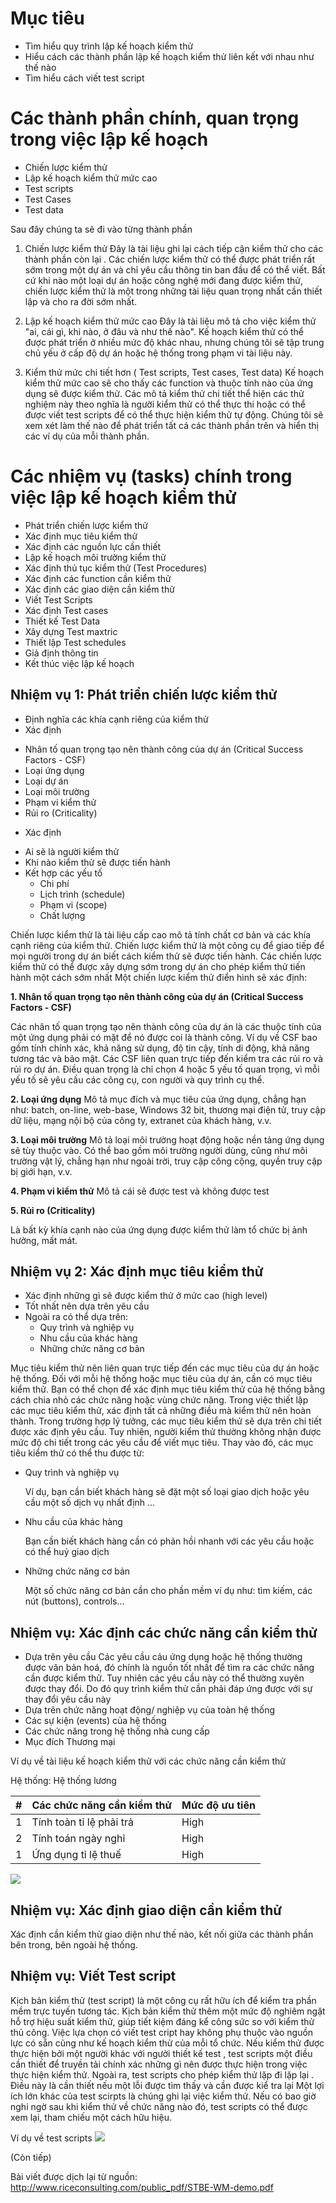 # Mục tiêu
* Tìm hiểu quy trình lập kế hoạch kiểm thử
* Hiểu cách các thành phần lập kế hoạch kiểm thử liên kết với nhau như thế nào 
* Tìm hiểu cách viết test script

# Các thành phần chính, quan trọng trong việc lập kế hoạch 

* Chiến lược kiểm thử 
* Lập kế hoạch kiểm thử mức cao 
* Test scripts 
* Test Cases 
* Test data 

Sau đây chúng ta sẽ đi vào từng thành phần

1. Chiến lược kiểm thử
Đây là tài liệu ghi lại cách tiếp cận kiểm thử cho các thành phần còn lại . Các chiến lược kiểm thử có thể được phát triển rất sớm trong một dự án và chỉ yêu cầu thông tin ban đầu để có thể viết. Bất cứ khi nào một loại dự án hoặc công nghệ mới đang được  kiểm thử, chiến lược kiểm thử là một trong những tài liệu quan trọng nhất cần thiết lập và cho ra đời sớm nhất. 
 
2. Lập kế hoạch kiểm thử mức cao 
Đây là tài liệu mô tả cho việc kiểm thử "ai, cái gì, khi nào, ở đâu và như thế nào". Kế hoạch kiểm thử có thể được phát triển ở nhiều mức độ khác nhau, nhưng chúng tôi sẽ tập trung chủ yếu ở cấp độ dự án hoặc hệ thống trong phạm vi tài liệu này.

3. Kiểm thử mức chi tiết hơn ( Test scripts, Test cases, Test data) 
Kế hoạch kiểm thử mức cao sẽ cho thấy các function và thuộc tính nào của ứng dụng sẽ được kiểm thử. Các mô tả kiểm thử chi tiết thể hiện các thử nghiệm này theo nghĩa là người kiểm thử  có thể thực thi hoặc có thể được viết test scripts để có thể thực hiện kiểm thử tự động. 
Chúng tôi sẽ xem xét làm thế nào để phát triển tất cả các thành phần trên và hiển thị các ví dụ của mỗi thành phần.

# Các nhiệm vụ (tasks) chính trong việc lập kế hoạch kiểm thử 

* Phát triển chiến lược kiểm thử
* Xác định mục tiêu kiểm thử
* Xác định các nguồn lực cần thiết
* Lập kế hoạch môi trường kiểm thử 
* Xác định thủ tục kiểm thử (Test Procedures)
* Xác định các function cần kiểm thử
* Xác định các giao diện cần kiểm thử
* Viết Test Scripts 
* Xác định Test cases 
* Thiết kế Test Data 
* Xây dựng Test maxtric 
* Thiết lập Test schedules 
* Giả định thông tin 
* Kết thúc việc lập kế hoạch

## Nhiệm vụ 1: Phát triển chiến lược kiểm thử 
* Định nghĩa các khía cạnh riêng của kiểm thử
*  Xác định
- Nhân tố quan trọng tạo nên thành công của dự án (Critical Success Factors - CSF)
- Loại ứng dụng
- Loại dự án
- Loại môi trường
- Phạm vi kiểm thử
- Rủi ro (Criticality)

* Xác định 
- Ai sẽ là người kiểm thử 
- Khi nào kiểm thử sẽ được tiến hành 
- Kết hợp các yếu tố 
    - Chi phí 
    - Lịch trình (schedule) 
    - Phạm vi (scope) 
    - Chất lượng 

Chiến lược kiểm thử là tài liệu cấp cao mô tả tính chất cơ bản và các khía cạnh riêng của kiểm thử. Chiến lược kiểm thử là một công cụ để giao tiếp để mọi người trong dự án biết cách kiểm thử sẽ được tiến hành. Các chiến lược kiểm  thử có thể được xây dựng sớm trong dự án cho phép kiểm thử tiến hành một cách sớm nhất 
Một chiến lược kiểm thử điển hình sẽ xác định:

**1. Nhân tố quan trọng tạo nên thành công của dự án (Critical Success Factors - CSF)**

Các nhân tố quan trọng tạo nên thành công của dự án là các thuộc tính của một ứng dụng phải có mặt để nó được coi là thành công. Ví dụ về CSF bao gồm tính chính xác, khả năng sử dụng, độ tin cậy, tính di động, khả năng tương tác và bảo mật. Các CSF liên quan trực tiếp đến kiểm tra các rủi ro và rủi ro dự án.
Điều quan trọng là chỉ chọn 4 hoặc 5 yếu tố quan trọng, vì mỗi yếu tố sẽ yêu cầu các công cụ, con người và quy trình cụ thể.

**2. Loại ứng dụng**
Mô tả mục đích và mục tiêu của ứng dụng, chẳng hạn như: batch, on-line, web-base, Windows 32 bit, thương mại điện tử, truy cập dữ liệu, mạng nội bộ của công ty, extranet của khách hàng, v.v.

**3. Loại môi trường**
Mô tả loại môi trường hoạt động hoặc nền tảng ứng dụng sẽ tùy thuộc vào. Có thể bao gồm môi trường người dùng, cũng như môi trường vật lý, chẳng hạn như ngoài trời, truy cập công cộng, quyền truy cập bị giới hạn, v.v.

**4. Phạm vi kiểm thử**
Mô tả cái sẽ được test và không được test 

**5.  Rủi ro (Criticality)**

Là bất kỳ khía cạnh nào của ứng dụng được kiểm thử làm tổ chức bị ảnh hưởng, mất mát. 

## Nhiệm vụ 2: Xác định mục tiêu kiểm thử 

* Xác định những gì sẽ được kiểm thử ở mức cao (high level) 
* Tốt nhất nên dựa trên yêu cầu 
* Ngoài ra có thể dựa trên: 
    * Quy trình và nghiệp vụ 
    * Nhu cầu của khác hàng 
    * Những chức năng cơ bản

Mục tiêu kiểm thử nên liên quan trực tiếp đến các mục tiêu của dự án hoặc hệ thống. Đối với mỗi hệ thống hoặc mục tiêu của dự án, cần có mục tiêu kiểm thử.
Bạn có thể chọn để xác định mục tiêu kiểm thử của hệ thống bằng cách chia nhỏ các chức năng hoặc vùng chức năng. Trong việc thiết lập các mục tiêu kiểm thử, xác định tất cả những điều mà kiểm thử nên hoàn thành. Trong trường hợp lý tưởng, các mục tiêu kiểm thử sẽ dựa trên chi tiết được xác định yêu cầu. Tuy nhiên, người kiểm thử thường không nhận được mức độ chi tiết trong các yêu cầu để viết mục tiêu. Thay vào đó, các mục tiêu kiểm thử có thể thu được từ:


* Quy trình và nghiệp vụ

   Ví dụ, bạn cần biết khách hàng sẽ đặt một số loại giao dịch hoặc yêu cầu một số dịch vụ nhất định ...

* Nhu cầu của khác hàng 

   Bạn cần biết khách hàng cần có phản hồi nhanh với các yêu cầu hoặc có thể huỷ giao dịch 

* Những chức năng cơ bản

   Một số chức năng cơ bản cần cho phần mềm ví dụ như: tìm kiếm, các nút (buttons), controls...

## Nhiệm vụ: Xác định các chức năng cần kiểm thử 

* Dựa trên yêu cầu
  Các yêu cầu cảu ứng dụng hoặc hệ thống thường được văn bản hoá, đó chính là nguồn tốt nhất để tìm ra các chức năng cần được kiểm thử. Tuy nhiên các yêu cầu này có thể thường xuyên được thay đổi. Do đó quy trình kiểm thử cần phải đáp ứng được với sự thay đổi yêu cầu này
* Dựa trên chức năng hoạt động/ nghiệp vụ của toàn hệ thống 
* Các sự kiện (events) của hệ thống 
* Các chức năng trong hệ thống nhà cung cấp 
* Mục  đích Thương mại 

Ví dụ về tài liệu kế hoạch kiểm thử với các chức năng cần kiểm thử 

Hệ thống: Hệ thống lương 



| # | Các chức năng cần kiểm thử | Mức độ ưu tiên|
| -------- | -------- | -------- |
| 1    | Tính toàn tỉ lệ phải trả    |High    |
|2    | Tính toán ngày nghỉ    |High    |
| 1    | Ứng dụng tỉ lệ thuế    |High    |

![](https://images.viblo.asia/2e6a8cc4-5d42-4946-a9f7-2e5c88dad0c3.png)

## Nhiệm vụ: Xác định giao diện cần kiểm thử 

Xác định cần kiểm thử giao diện như thế nào, kết nối giữa các thành phần bên trong, bên ngoài hệ thống. 

## Nhiệm vụ: Viết Test script

Kịch bản kiểm thử (test script) là một công cụ rất hữu ích để kiểm tra phần mềm trực tuyến tương tác. Kịch bản kiểm thử thêm một mức độ nghiêm ngặt hỗ trợ hiệu suất kiểm thử, giúp tiết kiệm đáng kể công sức so với kiểm thử thủ công. Việc lựa chọn có viết test cript hay không phụ thuộc vào nguồn lực có sẵn cũng như kế hoạch kiểm thử của mỗi tổ chức. 
Nếu kiểm thử được thực hiện bởi một người khác với người thiết kế test , test scripts một điều cần thiết để truyền tải chính xác những gì nên được thực hiện trong việc thực hiện kiểm thử. 
Ngoài ra, test scripts cho phép kiểm thử lặp đi lặp lại . Điều này là cần thiết nếu một lỗi được tìm thấy và cần được kiể tra lại 
Một lợi ích lớn khác của  test scirpts là chúng ghi lại việc kiểm thử. Nếu có bao giờ nghi ngờ sau khi kiểm thử về chức năng nào đó, test scripts có thể được xem lại, tham chiếu một cách hữu hiệu. 

Ví dụ về test scripts 
![](https://images.viblo.asia/159d9b85-ad8f-493f-ba08-fdf71e69777b.png)

(Còn tiếp)

Bài viết được dịch lại từ nguồn: http://www.riceconsulting.com/public_pdf/STBE-WM-demo.pdf